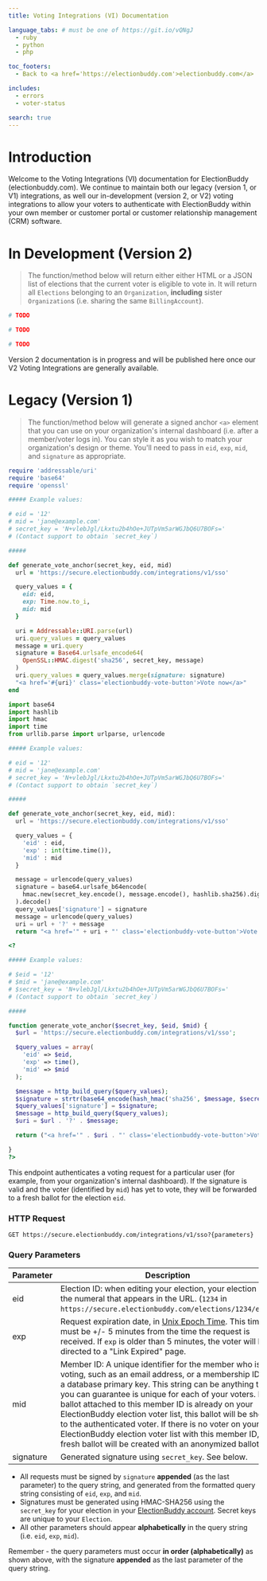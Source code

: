 ```yaml
---
title: Voting Integrations (VI) Documentation

language_tabs: # must be one of https://git.io/vQNgJ
  - ruby
  - python
  - php

toc_footers:
  - Back to <a href='https://electionbuddy.com'>electionbuddy.com</a>

includes:
  - errors
  - voter-status

search: true
---
```


# Introduction

Welcome to the Voting Integrations (VI) documentation for ElectionBuddy (electionbuddy.com). We continue to maintain both our legacy (version 1, or V1) integrations, as well our in-development (version 2, or V2) voting integrations to allow your voters to authenticate with ElectionBuddy within your own member or customer portal or customer relationship management (CRM) software.

# In Development (Version 2)

> The function/method below will return either either HTML or a JSON list of elections that the current voter is eligible to vote in. It will return all `Elections` belonging to an `Organization`, **including** sister `Organization`s (i.e. sharing the same `BillingAccount`).

```ruby
# TODO
```

```python
# TODO
```

```php
# TODO
```

Version 2 documentation is in progress and will be published here once our V2 Voting Integrations are generally available.

# Legacy (Version 1)

> The function/method below will generate a signed anchor `<a>` element that you can use on your organization's internal dashboard (i.e. after a member/voter logs in). You can style it as you wish to match your organization's design or theme. You'll need to pass in `eid`, `exp`, `mid`, and `signature` as appropriate.

```ruby
require 'addressable/uri'
require 'base64'
require 'openssl'

##### Example values:

# eid = '12'
# mid = 'jane@example.com'
# secret_key = 'N+vlebJgl/Lkxtu2b4hOe+JUTpVm5arWGJbQ6U7BOFs='
# (Contact support to obtain `secret_key`)

#####

def generate_vote_anchor(secret_key, eid, mid)
  url = 'https://secure.electionbuddy.com/integrations/v1/sso'

  query_values = {
    eid: eid,
    exp: Time.now.to_i,
    mid: mid
  }

  uri = Addressable::URI.parse(url)
  uri.query_values = query_values
  message = uri.query
  signature = Base64.urlsafe_encode64(
    OpenSSL::HMAC.digest('sha256', secret_key, message)
  )
  uri.query_values = query_values.merge(signature: signature)
  "<a href='#{uri}' class='electionbuddy-vote-button'>Vote now</a>"
end
```

```python
import base64
import hashlib
import hmac
import time
from urllib.parse import urlparse, urlencode

##### Example values:

# eid = '12'
# mid = 'jane@example.com'
# secret_key = 'N+vlebJgl/Lkxtu2b4hOe+JUTpVm5arWGJbQ6U7BOFs='
# (Contact support to obtain `secret_key`)

#####

def generate_vote_anchor(secret_key, eid, mid):
  url = 'https://secure.electionbuddy.com/integrations/v1/sso'

  query_values = {
    'eid' : eid,
    'exp' : int(time.time()),
    'mid' : mid
  }

  message = urlencode(query_values)
  signature = base64.urlsafe_b64encode(
    hmac.new(secret_key.encode(), message.encode(), hashlib.sha256).digest()
  ).decode()
  query_values['signature'] = signature
  message = urlencode(query_values)
  uri = url + '?' + message
  return "<a href='" + uri + "' class='electionbuddy-vote-button'>Vote now</a>"
```

```php
<?

##### Example values:

# $eid = '12'
# $mid = 'jane@example.com'
# $secret_key = 'N+vlebJgl/Lkxtu2b4hOe+JUTpVm5arWGJbQ6U7BOFs='
# (Contact support to obtain `secret_key`)

#####

function generate_vote_anchor($secret_key, $eid, $mid) {
  $url = 'https://secure.electionbuddy.com/integrations/v1/sso';

  $query_values = array(
    'eid' => $eid,
    'exp' => time(),
    'mid' => $mid
  );

  $message = http_build_query($query_values);
  $signature = strtr(base64_encode(hash_hmac('sha256', $message, $secret_key, true)), '+/', '-_');
  $query_values['signature'] = $signature;
  $message = http_build_query($query_values);
  $uri = $url . '?' . $message;

  return ("<a href='" . $uri . "' class='electionbuddy-vote-button'>Vote now</a>");

}
?>
```

This endpoint authenticates a voting request for a particular user (for example, from your organization's internal dashboard). If the signature is valid and the voter (identified by `mid`) has yet to vote, they will be forwarded to a fresh ballot for the election `eid`.

### HTTP Request

`GET https://secure.electionbuddy.com/integrations/v1/sso?{parameters}`

### Query Parameters

Parameter | Description
--------- | -----------
eid | Election ID: when editing your election, your election ID is the numeral that appears in the URL. (`1234` in `https://secure.electionbuddy.com/elections/1234/edit`)
exp | Request expiration date, in [Unix Epoch Time](https://www.epochconverter.com/). This time must be +/- 5 minutes from the time the request is received. If `exp` is older than 5 minutes, the voter will be directed to a "Link Expired" page.
mid | Member ID: A unique identifier for the member who is voting, such as an email address, or a membership ID, or a database primary key. This string can be anything that you can guarantee is unique for each of your voters. If a ballot attached to this member ID is already on your ElectionBuddy election voter list, this ballot will be shown to the authenticated voter. If there is no voter on your ElectionBuddy election voter list with this member ID, a fresh ballot will be created with an anonymized ballot ID.
signature | Generated signature using `secret_key`. See below.

* All requests must be signed by `signature` **appended** (as the last parameter) to the query string, and generated from the formatted query string consisting of `eid`, `exp`, and `mid`.
* Signatures must be generated using HMAC-SHA256 using the `secret_key` for your election in your [ElectionBuddy account](https://secure.electionbuddy.com/accounts/secret). Secret keys are unique to your `Election`.
* All other parameters should appear **alphabetically** in the query string (i.e. `eid`, `exp`, `mid`).

<aside class="notice">
Remember - the query parameters must occur <strong>in order (alphabetically)</strong> as shown above, with the signature <strong>appended</strong> as the last parameter of the query string.
</aside>
